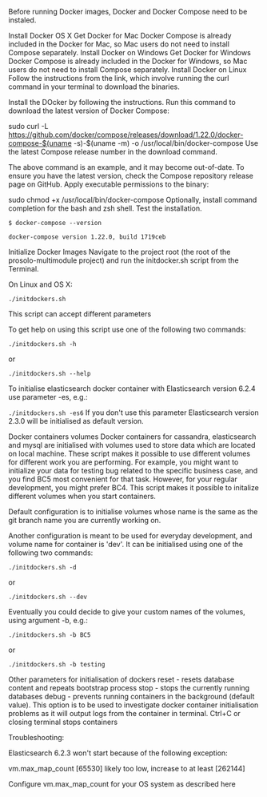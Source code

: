 Before running Docker images, Docker and Docker Compose need to be instaled.

Install Docker
OS X
Get Docker for Mac
Docker Compose is already included in the Docker for Mac, so Mac users do not need to install Compose separately.
Install Docker on Windows
Get Docker for Windows
Docker Compose is already included in the Docker for Windows, so Mac users do not need to install Compose separately.
Install Docker on Linux
Follow the instructions from the link, which involve running the curl command in your terminal to download the binaries.

Install the DOcker by following the instructions. 
Run this command to download the latest version of Docker Compose:

sudo curl -L https://github.com/docker/compose/releases/download/1.22.0/docker-compose-$(uname -s)-$(uname -m) -o /usr/local/bin/docker-compose
Use the latest Compose release number in the download command.

The above command is an example, and it may become out-of-date. To ensure you have the latest version, check the Compose repository release page on GitHub.
Apply executable permissions to the binary:

sudo chmod +x /usr/local/bin/docker-compose
Optionally, install command completion for the bash and zsh shell.
Test the installation.

```$ docker-compose --version```

```docker-compose version 1.22.0, build 1719ceb```

Initialize Docker Images
Navigate to the project root (the root of the prosolo-multimodule project) and run the initdocker.sh script from the Terminal. 

On Linux and OS X: 

```./initdockers.sh```


This script can accept different parameters

To get help on using this script use one of the following two commands:

```./initdockers.sh -h```
 
or
 
```./initdockers.sh --help```


To initialise elasticsearch docker container with Elasticsearch version 6.2.4 use parameter -es, e.g.:

```./initdockers.sh -es6```
If you don't use this parameter Elasticsearch version 2.3.0 will be initialised as default version.

Docker containers volumes
Docker containers for cassandra, elasticsearch and mysql are initialised with volumes used to store data which are located on local machine. These script makes it possible to use different volumes for different work you are performing. For example, you might want to initialize your data for testing bug related to the specific business case, and you find BC5 most convenient for that task. However, for your regular development, you might prefer BC4. This script makes it possible to initalize different volumes when you start containers. 

Default configuration is to initialise volumes whose name is the same as the git branch name you are currently working on.

Another configuration is meant to be used for everyday development, and volume name for container is 'dev'. It can be initialised using one of the following two commands:

```./initdockers.sh -d```
 
or
 
```./initdockers.sh --dev```


Eventually you could decide to give your custom names of the volumes, using argument -b, e.g.:



```./initdockers.sh -b BC5```
 
or
 
```./initdockers.sh -b testing```


Other parameters for initialisation of dockers
reset - resets database content and repeats bootstrap process
stop - stops the currently running databases
debug - prevents running containers in the background (default value). This option is to be used to investigate docker container initialisation problems as it will output logs from the container in terminal. Ctrl+C or closing terminal stops containers


Troubleshooting:


Elasticsearch 6.2.3 won't start because of the following exception:

vm.max_map_count [65530] likely too low, increase to at least [262144]

Configure vm.max_map_count for your OS system as described here 